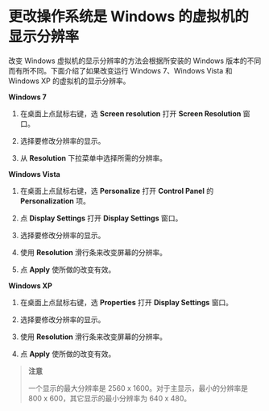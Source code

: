 # 更改操作系统是 Windows 的虚拟机的显示分辨率

改变 Windows 虚拟机的显示分辨率的方法会根据所安装的 Windows 版本的不同而有所不同。下面介绍了如果改变运行 Windows 7、Windows Vista 和 Windows XP 的虚拟机的显示分辨率。<br/>

**Windows 7**

1. 在桌面上点鼠标右键，选 **Screen resolution** 打开 **Screen Resolution** 窗口。

2. 选择要修改分辨率的显示。

3. 从 **Resolution** 下拉菜单中选择所需的分辨率。

**Windows Vista**

1. 在桌面上点鼠标右键，选 **Personalize** 打开 **Control Panel** 的 **Personalization** 项。

2. 点 **Display Settings** 打开 **Display Settings** 窗口。

3. 选择要修改分辨率的显示。

4. 使用 **Resolution** 滑行条来改变屏幕的分辨率。

5. 点 **Apply** 使所做的改变有效。

**Windows XP**

1. 在桌面上点鼠标右键，选 **Properties** 打开 **Display Settings** 窗口。

2. 选择要修改分辨率的显示。

3. 使用 **Resolution** 滑行条来改变屏幕的分辨率。

4. 点 **Apply** 使所做的改变有效。

> **注意**
>
> 一个显示的最大分辨率是 2560 x 1600。对于主显示，最小的分辨率是 800 x 600，其它显示的最小分辨率为 640 x 480。
